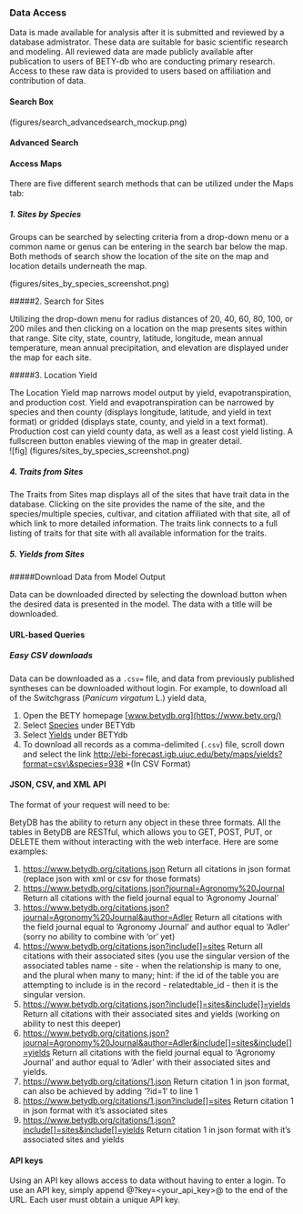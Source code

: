 <a id="Section 4.3"></a>  
### Data Access

Data is made available for analysis after it is submitted
and reviewed by a database admistrator. These data are suitable for
basic scientific research and modeling. All reviewed data are made
publicly available after publication to users of BETY-db who are
conducting primary research. Access to these raw data is provided to
users based on affiliation and contribution of data.

#### Search Box

(figures/search_advancedsearch_mockup.png)

#### Advanced Search

#### Access Maps

There are five different search methods that can be utilized under the Maps tab:

##### 1. Sites by Species

Groups can be searched by selecting criteria from a drop-down menu or a common name or genus can be entering in the search bar below the map.  Both methods of search show the location of the site on the map and location details underneath the map.

(figures/sites_by_species_screenshot.png)

#####2. Search for Sites

Utilizing the drop-down menu for radius distances of 20, 40, 60, 80, 100, or 200 miles and then clicking on a location on the map presents sites within that range.  Site city, state, country, latitude, longitude, mean annual temperature, mean annual precipitation, and elevation are displayed under the map for each site.  

#####3. Location Yield

The Location Yield map narrows model output by yield, evapotranspiration, and production cost.  Yield and evapotranspiration can be narrowed by species and then county (displays longitude, latitude, and yield in text format) or gridded (displays state, county, and yield in a text format).  Production cost can yield county data, as well as a least cost yield listing.  A fullscreen button enables viewing of the map in greater detail.       
![fig] (figures/sites_by_species_screenshot.png)
##### 4. Traits from Sites

The Traits from Sites map displays all of the sites that have trait data in the database.  Clicking on the site provides the name of the site, and the species/multiple species, cultivar, and citation affiliated with that site, all of which link to more detailed information.  The traits link connects to a full listing of traits for that site with all available information for the traits.    

##### 5. Yields from Sites

#####Download Data from Model Output

Data can be downloaded directed by selecting the download button when the desired data is presented in the model.  The data with a title will be downloaded.  

#### URL-based Queries

##### Easy CSV downloads

Data can be downloaded as a `.csv=` file, and data from previously
published syntheses can be downloaded without login. For example, to
download all of the Switchgrass (*Panicum virgatum* L.) yield data,

1.  Open the BETY homepage [www.betydb.org](https://www.bety.org/)
2.  Select [Species](https://www.betydb.org/maps/species_details) under BETYdb
3.  Select [Yields](https://www.betydb.org/maps/yields?species=938) under BETYdb
4.  To download all records as a comma-delimited (`.csv`) file, scroll down and select the link
    <http://ebi-forecast.igb.uiuc.edu/bety/maps/yields?format=csv\&species=938> *(In CSV Format)

#### JSON, CSV, and XML API 

The format of your request will need to be:

BetyDB has the ability to return any object in these three formats. All
the tables in BetyDB are RESTful, which allows you to GET, POST, PUT, or
DELETE them without interacting with the web interface. Here are some
examples:

1. https://www.betydb.org/citations.json 
    Return all citations in json format (replace json with xml or csv for those formats)
2. https://www.betydb.org/citations.json?journal=Agronomy%20Journal 
    Return all citations with the field journal equal to ‘Agronomy Journal’ 
3.  https://www.betydb.org/citations.json?journal=Agronomy%20Journal&author=Adler 
    Return all citations with the field journal equal to ‘Agronomy Journal’ and author equal to ‘Adler’ (sorry no ability to combine with ‘or’ yet) 
4.  https://www.betydb.org/citations.json?include[]=sites 
    Return all citations with their associated sites (you use the singular version of the associated tables name - site - when the relationship is many to one, and the plural when many to many; hint: if the id of the table you are attempting to include is in the record - relatedtable_id - then it is the singular version. 
5.  https://www.betydb.org/citations.json?include[]=sites&include[]=yields 
    Return all citations with their associated sites and yields (working on ability to nest this deeper)
6.  https://www.betydb.org/citations.json?journal=Agronomy%20Journal&author=Adler&include[]=sites&include[]=yields 
    Return all citations with the field journal equal to ‘Agronomy Journal’ and author equal to ‘Adler’ with their associated sites and yields.
7.  https://www.betydb.org/citations/1.json 
    Return citation 1 in json format, can also be achieved by adding ’?id=1’ to line 1
8.  https://www.betydb.org/citations/1.json?include[]=sites 
    Return citation 1 in json format with it’s associated sites
9.  https://www.betydb.org/citations/1.json?include[]=sites&include[]=yields 
    Return citation 1 in json format with it’s associated sites and yields

#### API keys

Using an API key allows access to data without having to enter a login. To use an API key, simply append @?key=<your_api_key>@ to the end of the URL. Each user must obtain a unique API key. 